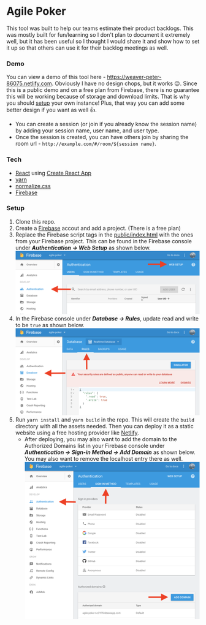 # Agile Poker

This tool was built to help our teams estimate their product backlogs. This was mostly built for fun/learning so I don't plan to document it extremely well, but it has been useful so I thought I would share it and show how to set it up so that others can use it for their backlog meetings as well.

### Demo

You can view a demo of this tool here - https://weaver-peter-86075.netlify.com. Obviously I have no design chops, but it works 😉. Since this is a public demo and on a free plan from Firebase, there is no guarantee this will be working because of storage and download limits. That is why you should [setup](#setup) your own instance! Plus, that way you can add some better design if you want as well 👍.

- You can create a session (or join if you already know the session name) by adding your session name, user name, and user type.
- Once the session is created, you can have others join by sharing the room url - `http://example.com/#/room/${session name}`.

### Tech
- [React](https://reactjs.org/) using [Create React App](https://github.com/facebookincubator/create-react-app)
- [yarn](https://yarnpkg.com/en/)
- [normalize.css](https://necolas.github.io/normalize.css/)
- [Firebase](https://firebase.google.com/)

### Setup
1. Clone this repo.
1. Create a [Firebase](https://firebase.google.com/) accout and add a project. (There is a free plan)
1. Replace the Firebase script tags in the [public/index.html](public/index.html) with the ones from your Firebase project. This can be found in the Firebase console under ***Authentication -> Web Setup*** as shown below. ![Web Setup](docs/imgs/webSetup.png)
1. In the Firebase console under ***Database -> Rules***, update read and write to be `true` as shown below. ![Rules](docs/imgs/rules.png)
1. Run `yarn install` and `yarn build` in the repo. This will create the `build` directory with all the assets needed. Then you can deploy it as a static website using a free hosting provider like [Netlify](https://www.netlify.com/).
    - After deploying, you may also want to add the domain to the Authorized Domains list in your Firebase console under ***Authentication -> Sign-in Method -> Add Domain*** as shown below. You may also want to remove the localhost entry there as well. ![Authorized Domains](docs/imgs/authDomains.png)
